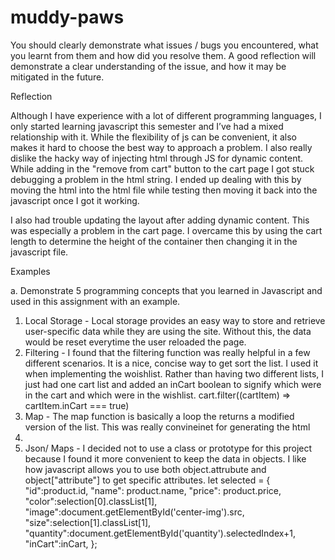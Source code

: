 # muddy-paws

						
You should clearly demonstrate what issues / bugs you encountered, what you learnt from them and how did you resolve them. A good reflection will demonstrate a clear understanding of the issue, and how it may be mitigated in the future.
 
					
Reflection

Although I have experience with a lot of different programming languages, I only started learning javascript this semester and I’ve had a mixed relationship with it. While the flexibility of js can be convenient, it also makes it hard to choose the best way to approach a problem. I also really dislike the hacky way of injecting html through JS for dynamic content. While adding in the "remove from cart" button to the cart page I got stuck debugging a problem in the html string. I ended up dealing with this by moving the html into the html file while testing then moving it back into the javascript once I got it working.

I also had trouble updating the layout after adding dynamic content. This was especially a problem in the cart page. I overcame this by using the cart length to determine the height of the container then changing it in the javascript file.




Examples


a. Demonstrate 5 programming concepts that you learned in Javascript and used in this assignment with an example.

1. Local Storage - Local storage provides an easy way to store and retrieve user-specific data while they are using the site. Without this, the data would be reset everytime the user reloaded the page.
2. Filtering - I found that the filtering function was really helpful in a few different scenarios. It is a nice, concise way to get sort the list. I used it when implementing the woishlist. Rather than having two different lists, I just had one cart list and added an inCart boolean to signify which were in the cart and which were in the wishlist.
    cart.filter((cartItem) => cartItem.inCart === true)
3. Map - The map function is basically a loop the returns a modified version of the list. This was really convineinet for generating the html
4. 
5. Json/ Maps - I decided not to use a class or prototype for this project because I found it more convenient to keep the data in objects. I like how javascript allows you to use both object.attrubute and object["attribute"] to get specific attributes.
  let selected = {
      "id":product.id,
      "name": product.name,
      "price": product.price,
      "color":selection[0].classList[1],
      "image":document.getElementById('center-img').src,
      "size":selection[1].classList[1],
      "quantity":document.getElementById('quantity').selectedIndex+1,
      "inCart":inCart,
  };